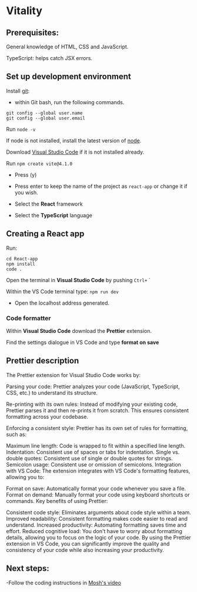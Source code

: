 # Vitality

## Prerequisites:
General knowledge of HTML, CSS and JavaScript.

TypeScript: helps catch JSX errors.

## Set up development environment

Install [git](gitforwindows.org):
- within Git bash, run the following commands. 
```
git config --global user.name
git config --global user.email
```

Run `node -v`

If node is not installed, install the latest version of [node](nodejs.org/en/).

Download [Visual Studio Code](code.visualstudio.com) if it is not installed already.

Run ```npm create vite@4.1.0```

- Press (y)

- Press enter to keep the name of the project as `react-app` or change it if you wish. 

- Select the **React** framework

- Select the **TypeScript** language

## Creating a React app

Run:
```
cd React-app
npm install
code .
```
Open the terminal in **Visual Studio Code** by pushing `Ctrl+` `

Within the VS Code terminal type:
```npm run dev```
- Open the localhost address generated.

### Code formatter

Within **Visual Studio Code** download the **Prettier** extension.

Find the settings dialogue in VS Code and type **format on save** 

## Prettier description

The Prettier extension for Visual Studio Code works by:

Parsing your code: Prettier analyzes your code (JavaScript, TypeScript, CSS, etc.) to understand its structure.

Re-printing with its own rules: Instead of modifying your existing code, Prettier parses it and then re-prints it from scratch. This ensures consistent formatting across your codebase.

Enforcing a consistent style: Prettier has its own set of rules for formatting, such as:

Maximum line length: Code is wrapped to fit within a specified line length.
Indentation: Consistent use of spaces or tabs for indentation.
Single vs. double quotes: Consistent use of single or double quotes for strings.
Semicolon usage: Consistent use or omission of semicolons.
Integration with VS Code: The extension integrates with VS Code's formatting features, allowing you to:

Format on save: Automatically format your code whenever you save a file.
Format on demand: Manually format your code using keyboard shortcuts or commands.
Key benefits of using Prettier:

Consistent code style: Eliminates arguments about code style within a team.
Improved readability: Consistent formatting makes code easier to read and understand.
Increased productivity: Automating formatting saves time and effort.
Reduced cognitive load: You don't have to worry about formatting details, allowing you to focus on the logic of your code.
By using the Prettier extension in VS Code, you can significantly improve the quality and consistency of your code while also increasing your productivity.

## Next steps:

-Follow the coding instructions in [Mosh's video](https://www.youtube.com/watch?v=SqcY0GlETPk)







